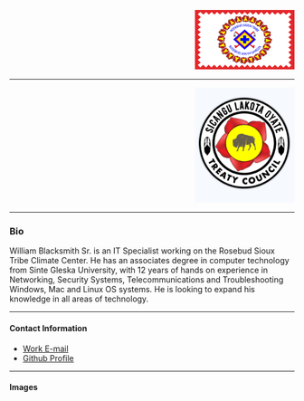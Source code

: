 <p align="right" width="75%">
    <img width="35%" src="/assets/img/RST Flag.png"> 
</p>

---

<p align="right" width="75%">
    <img width="35%" src="/assets/img/Treaty Logo.jpg"> 
</p>

---

### Bio

William Blacksmith Sr. is an IT Specialist working on the Rosebud Sioux Tribe Climate Center. He has an associates degree in computer technology from Sinte Gleska University, with 12 years of hands on experience in Networking, Security Systems, Telecommunications and Troubleshooting Windows, Mac and Linux OS systems. He is looking to expand his knowledge in all areas of technology. 

---

#### Contact Information

* [Work E-mail](Wblacksmith@rst-nsn.gov)
* [Github Profile](WilliamBlacksmith.github.io)

---

#### Images 
